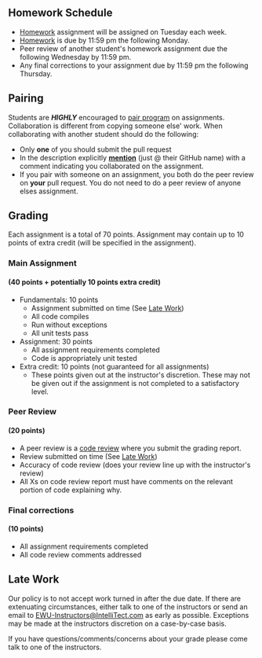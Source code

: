 ## Homework Schedule ##
* [Homework](Homework-Assignments.md) assignment will be assigned on Tuesday each week.
* [Homework](Homework-Assignments.md) is due by 11:59 pm the following Monday.
* Peer review of another student's homework assignment due the following Wednesday by 11:59 pm.
* Any final corrections to your assignment due by 11:59 pm the following Thursday.

## Pairing ##
Students are ***HIGHLY*** encouraged to [pair program](https://en.wikipedia.org/wiki/Pair_programming) on assignments. Collaboration is different from copying someone else' work. When collaborating with another student should do the following:
* Only **one** of you should submit the pull request
* In the description explicitly **[mention](https://blog.github.com/2011-03-23-mention-somebody-they-re-notified/)** (just @ their GitHub name) with a comment indicating you collaborated on the assignment.
* If you pair with someone on an assignment, you both do the peer review on **your** pull request. You do not need to do a peer review of anyone elses assignment.

## Grading ##
Each assignment is a total of 70 points. Assignment may contain up to 10 points of extra credit (will be specified in the assignment).

### Main Assignment 
#### (40 points + potentially 10 points extra credit)

- Fundamentals: 10 points
  - Assignment submitted on time (See [Late Work](#Late-Work))
  - All code compiles
  - Run without exceptions
  - All unit tests pass
- Assignment: 30 points
  - All assignment requirements completed
  - Code is appropriately unit tested
- Extra credit: 10 points (not guaranteed for all assignments)
  - These points given out at the instructor's discretion. These may not be given out if the assignment is not completed to a satisfactory level.

### Peer Review 
#### (20 points)
- A peer review is a [code review](Homework-Assignments.md#Peer-Review) where you submit the grading report.
- Review submitted on time (See [Late Work](#Late-Work))
- Accuracy of code review (does your review line up with the instructor's review)
- All Xs on code review report must have comments on the relevant portion of code explaining why.

### Final corrections 
#### (10 points)
- All assignment requirements completed
- All code review comments addressed

## Late Work

Our policy is to not accept work turned in after the due date. If there are extenuating circumstances, either talk to one of the instructors or send an email to EWU-Instructors@IntelliTect.com as early as possible. Exceptions may be made at the instructors discretion on a case-by-case basis.

If you have questions/comments/concerns about your grade please come talk to one of the instructors.